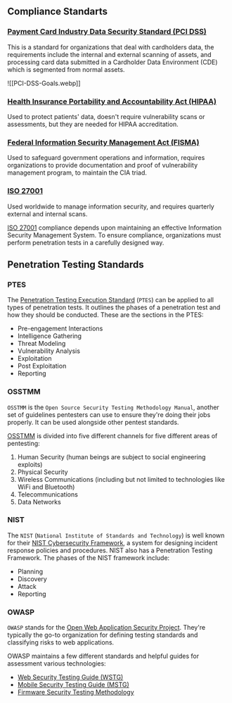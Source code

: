 ## Compliance Standarts

### [Payment Card Industry Data Security Standard (PCI DSS)](https://www.pcisecuritystandards.org/pci_security/)
This is a standard for organizations that deal with cardholders data, the requirements include the internal and external scanning of assets, and processing card data submitted in a Cardholder Data Environment (CDE) which is segmented from normal assets.

![[PCI-DSS-Goals.webp]]

### [Health Insurance Portability and Accountability Act (HIPAA)](https://www.hipaa.com/)
Used to protect patients' data, doesn't require vulnerability scans or assessments, but they are needed for HIPAA accreditation.

### [Federal Information Security Management Act (FISMA)](https://www.cisa.gov/federal-information-security-modernization-act)
Used to safeguard government operations and information, requires organizations to provide documentation and proof of vulnerability management program, to maintain the CIA triad.

### [ISO 27001](https://www.iso.org/isoiec-27001-information-security.html)
Used worldwide to manage information security, and requires quarterly external and internal scans.

[ISO 27001](https://www.iso.org/isoiec-27001-information-security.html) compliance depends upon maintaining an effective Information Security Management System. To ensure compliance, organizations must perform penetration tests in a carefully designed way.

## Penetration Testing Standards

### PTES

The [Penetration Testing Execution Standard](http://www.pentest-standard.org/index.php/Main_Page) (`PTES`) can be applied to all types of penetration tests. It outlines the phases of a penetration test and how they should be conducted. These are the sections in the PTES:

- Pre-engagement Interactions
- Intelligence Gathering
- Threat Modeling
- Vulnerability Analysis
- Exploitation
- Post Exploitation
- Reporting

### OSSTMM

`OSSTMM` is the `Open Source Security Testing Methodology Manual`, another set of guidelines pentesters can use to ensure they're doing their jobs properly. It can be used alongside other pentest standards.

[OSSTMM](https://www.isecom.org/OSSTMM.3.pdf) is divided into five different channels for five different areas of pentesting:

1. Human Security (human beings are subject to social engineering exploits)
2. Physical Security
3. Wireless Communications (including but not limited to technologies like WiFi and Bluetooth)
4. Telecommunications
5. Data Networks

### NIST

The `NIST` (`National Institute of Standards and Technology`) is well known for their [NIST Cybersecurity Framework](https://www.nist.gov/cyberframework), a system for designing incident response policies and procedures. NIST also has a Penetration Testing Framework. The phases of the NIST framework include:

- Planning
- Discovery
- Attack
- Reporting

### OWASP

`OWASP` stands for the [Open Web Application Security Project](https://owasp.org). They're typically the go-to organization for defining testing standards and classifying risks to web applications.

OWASP maintains a few different standards and helpful guides for assessment various technologies:

- [Web Security Testing Guide (WSTG)](https://owasp.org/www-project-web-security-testing-guide/)
- [Mobile Security Testing Guide (MSTG)](https://owasp.org/www-project-mobile-security-testing-guide/)
- [Firmware Security Testing Methodology](https://github.com/scriptingxss/owasp-fstm)
